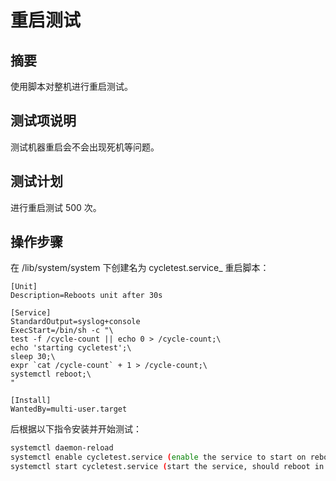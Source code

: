 # 重启测试

## 摘要
使用脚本对整机进行重启测试。

## 测试项说明
测试机器重启会不会出现死机等问题。

## 测试计划
进行重启测试 500 次。

## 操作步骤

在 /lib/system/system 下创建名为 cycletest.service_ 重启脚本：

```
[Unit]
Description=Reboots unit after 30s

[Service]
StandardOutput=syslog+console
ExecStart=/bin/sh -c "\
test -f /cycle-count || echo 0 > /cycle-count;\
echo 'starting cycletest';\
sleep 30;\
expr `cat /cycle-count` + 1 > /cycle-count;\
systemctl reboot;\
"

[Install]
WantedBy=multi-user.target
```

后根据以下指令安装并开始测试：

```bash
systemctl daemon-reload
systemctl enable cycletest.service (enable the service to start on reboot)
systemctl start cycletest.service (start the service, should reboot in 30s)
```

